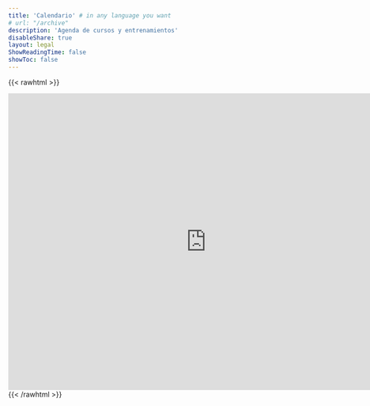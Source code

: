 ```yaml
---
title: 'Calendario' # in any language you want
# url: "/archive"
description: 'Agenda de cursos y entrenamientos'
disableShare: true
layout: legal
ShowReadingTime: false
showToc: false
---
```

{{< rawhtml >}}
<div class="googleCalendar">
<iframe src="https://calendar.google.com/calendar/embed?src=94c3239d9b3e770a6f1d18069abba43deee04447b58c1f18ca48202ad637f7c3%40group.calendar.google.com&ctz=Europe%2FMadrid" style="border: 0" width="800" height="600" frameborder="0" scrolling="no"></iframe>
</div>
{{< /rawhtml >}}
